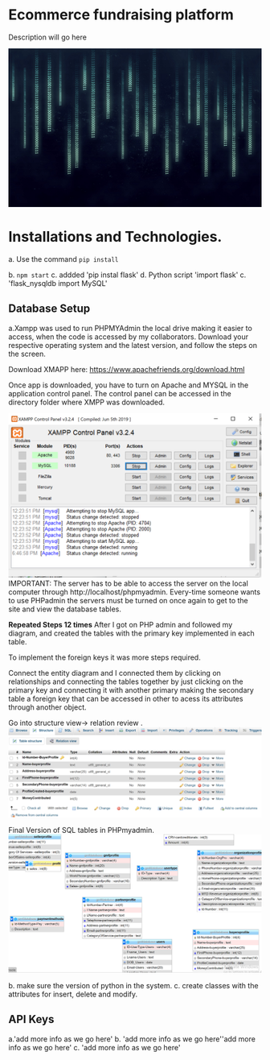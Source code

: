 # Ecommerce fundraising platform
Description will go here 

![Screenshot](capture.jpg)


# Installations and Technologies.
a.  Use the command `pip install`

b. `npm start`
c. addded 'pip instal flask'
d.  Python script 'import flask' 
c. 'flask_nysqldb import MySQL'
## Database Setup
a.Xampp was used to run PHPMYAdmin the local drive making it easier to access, when the code is accessed by my collaborators.  Download your respective operating system and the latest version, and follow the steps on the screen.
 
Download XMAPP here: https://www.apachefriends.org/download.html
 
 Once app is downloaded, you have to turn on Apache and MYSQL in the application control panel. The control panel can be accessed in the directory folder where XMPP was downloaded. 

![Screenshot](xmappcontrolpanel.png)
IMPORTANT: The server has to be able to access the server on the local computer through http://localhost/phpmyadmin. Every-time someone wants to use PHPadmin the servers must be turned on once again to get to the site and view the database tables.
 
 **Repeated Steps 12 times**
 After I got on PHP admin and followed my diagram, and created the tables with the primary key implemented in each table. 
 
 To implement the foreign keys it was more steps required.
 
Connect the entity diagram and I connected them by clicking on relationships and connecting the tables together by just clicking on the primary key and connecting it with another primary making the secondary table a foreign key that can be accessed in other to acess its attributes through another object.
 
Go into structure view-> relation review .
  ![Screenshot](creationoftable.png)
 
 Final Version  of SQL tables in PHPmyadmin.
 ![Screenshot](sqltables.png)
 
b.  make sure the version of python in the system.
c. create classes with the attributes for insert, delete and modify.
## API Keys
a.'add more info as we go here'
b. 'add more info as we go here''add more info as we go here'
c. 'add more info as we go here'

